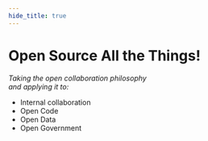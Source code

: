 ```yaml
---
hide_title: true
---
```


# Open Source **All the Things!**

*Taking the open collaboration philosophy <br /> and applying it to:*

* Internal collaboration
* Open Code
* Open Data
* Open Government
